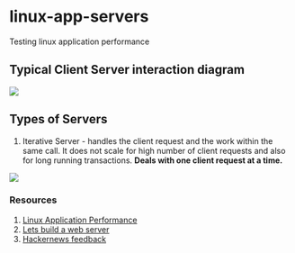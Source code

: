 # linux-app-servers
Testing linux application performance

## Typical Client Server interaction diagram
![](https://www.ibm.com/support/knowledgecenter/SSLTBW_2.2.0/com.ibm.zos.v2r2.hali001/lbhl0001.gif)


## Types of Servers
1. Iterative Server - handles the client request and the work within the same call. It does not scale for high number of  client requests and also for long running transactions. <b>Deals with one client request at a time.</b>

![](https://www.ibm.com/support/knowledgecenter/SSLTBW_2.2.0/com.ibm.zos.v2r2.hali001/khcl2002.gif)

### Resources
1. [Linux Application Performance](https://unixism.net/2019/04/linux-applications-performance-introduction/)
2. [Lets build a web server](https://ruslanspivak.com/lsbaws-part1/)
3. [Hackernews feedback](https://news.ycombinator.com/item?id=20081488#20088463)

